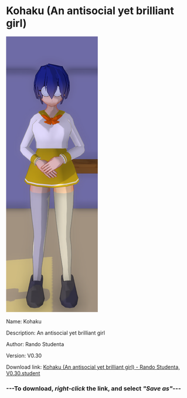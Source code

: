 # Kohaku (An antisocial yet brilliant girl)

<img src = "https://raw.githubusercontent.com/Arbiter1223/Daigaku-Gurashi-Custom-Students/master/Students/Files/Kohaku%20(An%20antisocial%20yet%20brilliant%20girl).png">

Name: Kohaku

Description: An antisocial yet brilliant girl

Author: Rando Studenta

Version: V0.30

Download link: <a href="https://raw.githubusercontent.com/Arbiter1223/Daigaku-Gurashi-Custom-Students/master/Students/Files/Kohaku%20(An%20antisocial%20yet%20brilliant%20girl)%20-%20Rando%20Studenta%2C%20V0.30.student">Kohaku (An antisocial yet brilliant girl) - Rando Studenta, V0.30.student</a>

### ---**To download, _right-click_ the link, and select _"Save as"_**---
